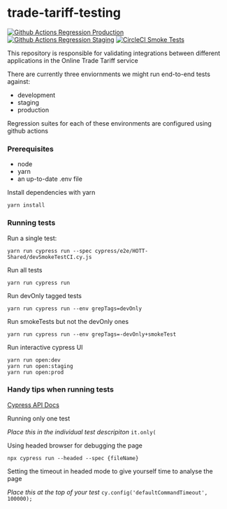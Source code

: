 # trade-tariff-testing

[![Github Actions Regression Production](https://github.com/trade-tariff/trade-tariff-testing/actions/workflows/regressionProduction.yml/badge.svg?branch=main&event=schedule)](https://github.com/trade-tariff/trade-tariff-testing/actions/workflows/regressionProduction.yml)
[![Github Actions Regression Staging](https://github.com/trade-tariff/trade-tariff-testing/actions/workflows/regressionStaging.yml/badge.svg?branch=main&event=schedule)](https://github.com/trade-tariff/trade-tariff-testing/actions/workflows/regressionStaging.yml)
[![CircleCI Smoke Tests](https://circleci.com/gh/trade-tariff/trade-tariff-testing.svg?style=svg)](https://circleci.com/gh/trade-tariff/trade-tariff-testing.svg?style=svg)

This repository is responsible for validating integrations between different applications in the Online Trade Tariff service

There are currently three enviornments we might run end-to-end tests against:

- development
- staging
- production

Regression suites for each of these environments are configured using github actions

### Prerequisites

- node
- yarn
- an up-to-date .env file

Install dependencies with yarn

```shell
yarn install
```

### Running tests

Run a single test:

```shell
yarn run cypress run --spec cypress/e2e/HOTT-Shared/devSmokeTestCI.cy.js
```

Run all tests

```shell
yarn run cypress run
```

Run devOnly tagged tests

```shell
yarn run cypress run --env grepTags=devOnly
```

Run smokeTests but not the devOnly ones

```shell
yarn run cypress run --env grepTags=-devOnly+smokeTest
```

Run interactive cypress UI

```shell
yarn run open:dev
yarn run open:staging
yarn run open:prod
```


### Handy tips when running tests

[Cypress API Docs](https://docs.cypress.io/api/table-of-contents)

Running only one test

_Place this in the individual test descripiton_
`it.only(`

Using headed browser for debugging the page

`npx cypress run --headed --spec {fileName}`

Setting the timeout in headed mode to give yourself time to analyse the page

_Place this at the top of your test_
`cy.config('defaultCommandTimeout', 100000);`

